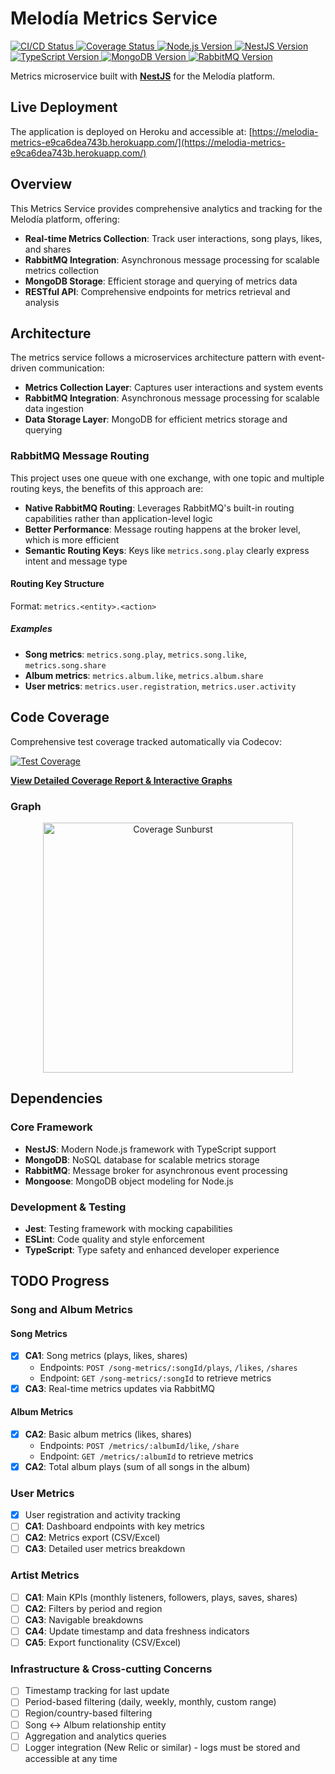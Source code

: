 # Melodía Metrics Service

<a href="https://github.com/melodia-grupo09/metrics/actions/workflows/github-actions.yml" target="_blank">
  <img src="https://github.com/melodia-grupo09/metrics/workflows/CI%2FCD%20Pipeline/badge.svg" alt="CI/CD Status" />
</a>
<a href="https://app.codecov.io/github/melodia-grupo09/metrics" target="_blank">
  <img src="https://codecov.io/github/melodia-grupo09/metrics/branch/master/graph/badge.svg?token=BQ641ZU5EK" alt="Coverage Status" />
</a>
<a href="https://nodejs.org" target="_blank">
  <img src="https://img.shields.io/badge/node-%3E%3D18.0.0-brightgreen.svg" alt="Node.js Version" />
</a>
<a href="https://nestjs.com" target="_blank">
  <img src="https://img.shields.io/badge/NestJS-11.0-E0234E.svg" alt="NestJS Version" />
</a>
<a href="https://www.typescriptlang.org" target="_blank">
  <img src="https://img.shields.io/badge/TypeScript-5.1-007ACC.svg" alt="TypeScript Version" />
</a>
<a href="https://www.mongodb.com" target="_blank">
  <img src="https://img.shields.io/badge/MongoDB-8.0-47A248.svg" alt="MongoDB Version" />
</a>
<a href="https://www.rabbitmq.com" target="_blank">
  <img src="https://img.shields.io/badge/RabbitMQ-4.1-FF6600.svg" alt="RabbitMQ Version" />
</a>

Metrics microservice built with [**NestJS**](https://nestjs.com/) for the Melodía platform.

## Live Deployment

The application is deployed on Heroku and accessible at: [https://melodia-metrics-e9ca6dea743b.herokuapp.com/](https://melodia-metrics-e9ca6dea743b.herokuapp.com/)

## Overview

This Metrics Service provides comprehensive analytics and tracking for the Melodía platform, offering:

- **Real-time Metrics Collection**: Track user interactions, song plays, likes, and shares
- **RabbitMQ Integration**: Asynchronous message processing for scalable metrics collection
- **MongoDB Storage**: Efficient storage and querying of metrics data
- **RESTful API**: Comprehensive endpoints for metrics retrieval and analysis

## Architecture

The metrics service follows a microservices architecture pattern with event-driven communication:

- **Metrics Collection Layer**: Captures user interactions and system events
- **RabbitMQ Integration**: Asynchronous message processing for scalable data ingestion
- **Data Storage Layer**: MongoDB for efficient metrics storage and querying

### RabbitMQ Message Routing

This project uses one queue with one exchange, with one topic and multiple routing keys, the benefits of this approach are:

- **Native RabbitMQ Routing**: Leverages RabbitMQ's built-in routing capabilities rather than application-level logic
- **Better Performance**: Message routing happens at the broker level, which is more efficient
- **Semantic Routing Keys**: Keys like `metrics.song.play` clearly express intent and message type

#### Routing Key Structure

Format: `metrics.<entity>.<action>`

##### Examples

- **Song metrics**: `metrics.song.play`, `metrics.song.like`, `metrics.song.share`
- **Album metrics**: `metrics.album.like`, `metrics.album.share`
- **User metrics**: `metrics.user.registration`, `metrics.user.activity`

## Code Coverage

Comprehensive test coverage tracked automatically via Codecov:

[![Test Coverage](https://codecov.io/github/melodia-grupo09/metrics/branch/master/graph/badge.svg?token=BQ641ZU5EK)](https://codecov.io/github/melodia-grupo09/metrics)

**[View Detailed Coverage Report & Interactive Graphs](https://app.codecov.io/github/melodia-grupo09/metrics)**

<h3>Graph</h3>
<div align="center">
  
  <a href="https://app.codecov.io/github/melodia-grupo09/metrics" target="_blank">
    <img src="https://codecov.io/github/melodia-grupo09/metrics/graphs/sunburst.svg?token=BQ641ZU5EK" alt="Coverage Sunburst" width="400" />
  </a>
  
</div>

## Dependencies

### Core Framework

- **NestJS**: Modern Node.js framework with TypeScript support
- **MongoDB**: NoSQL database for scalable metrics storage
- **RabbitMQ**: Message broker for asynchronous event processing
- **Mongoose**: MongoDB object modeling for Node.js

### Development & Testing

- **Jest**: Testing framework with mocking capabilities
- **ESLint**: Code quality and style enforcement
- **TypeScript**: Type safety and enhanced developer experience

## TODO Progress

### Song and Album Metrics

#### Song Metrics

- [x] **CA1**: Song metrics (plays, likes, shares)
  - Endpoints: `POST /song-metrics/:songId/plays`, `/likes`, `/shares`
  - Endpoint: `GET /song-metrics/:songId` to retrieve metrics
- [x] **CA3**: Real-time metrics updates via RabbitMQ

#### Album Metrics

- [x] **CA2**: Basic album metrics (likes, shares)
  - Endpoints: `POST /metrics/:albumId/like`, `/share`
  - Endpoint: `GET /metrics/:albumId` to retrieve metrics
- [x] **CA2**: Total album plays (sum of all songs in the album)

### User Metrics

- [x] User registration and activity tracking
- [ ] **CA1**: Dashboard endpoints with key metrics
- [ ] **CA2**: Metrics export (CSV/Excel)
- [ ] **CA3**: Detailed user metrics breakdown

### Artist Metrics

- [ ] **CA1**: Main KPIs (monthly listeners, followers, plays, saves, shares)
- [ ] **CA2**: Filters by period and region
- [ ] **CA3**: Navigable breakdowns
- [ ] **CA4**: Update timestamp and data freshness indicators
- [ ] **CA5**: Export functionality (CSV/Excel)

### Infrastructure & Cross-cutting Concerns

- [ ] Timestamp tracking for last update
- [ ] Period-based filtering (daily, weekly, monthly, custom range)
- [ ] Region/country-based filtering
- [ ] Song ↔ Album relationship entity
- [ ] Aggregation and analytics queries
- [ ] Logger integration (New Relic or similar) - logs must be stored and accessible at any time
